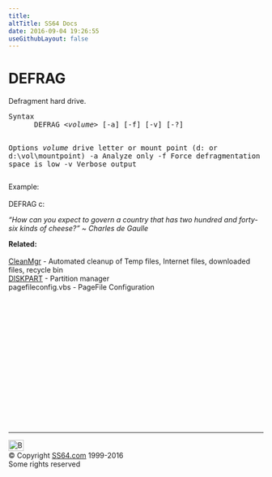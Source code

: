```yaml
---
title:
altTitle: SS64 Docs
date: 2016-09-04 19:26:55
useGithubLayout: false
---
```

<!-- #BeginLibraryItem "/Library/head_nt.lbi" --><!-- #EndLibraryItem --><h1>DEFRAG</h1>
<p>Defragment hard drive. </p>
<pre>Syntax
      DEFRAG &lt;<i>volume</i>&gt; [-a] [-f] [-v] [-?]

Options 
  <i>volume</i>  drive letter or mount point (d: or d:\vol\mountpoint)
  -a      Analyze only
  -f      Force defragmentation even if free space is low
  -v      Verbose output</pre>
<p>Example:<br>
<br>
<span class="code">DEFRAG c: </span></p>
<p class="quote"><i>“How can you expect to govern a country that has two hundred and forty-six kinds of cheese?” ~ Charles de Gaulle</i></p>
<p><b>Related:</b><br>
<br>
<a href="cleanmgr.html">CleanMgr</a> - Automated cleanup of Temp files, Internet files, downloaded files, recycle bin<br>
<a href="diskpart.html">DISKPART</a> - Partition manager<br>
pagefileconfig.vbs - PageFile Configuration</p><!-- #BeginLibraryItem "/Library/foot_nt.lbi" --><p>
<!-- windows300 -->
<ins class="adsbygoogle" style="display:inline-block;width:300px;height:250px" data-ad-client="ca-pub-6140977852749469" data-ad-slot="7649547908"></ins>
<script>
(adsbygoogle = window.adsbygoogle || []).push({});
</script></p>
<hr>
<div id="bl" class="footer"><a href="defrag.html#"><img src="../images/top.png" width="30" height="22" alt="Back to the Top"></a></div>
<div id="br" class="footer, tagline">© Copyright <a href="http://ss64.com/">SS64.com</a> 1999-2016<br>
Some rights reserved</div><!-- #EndLibraryItem -->

